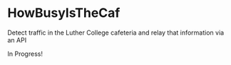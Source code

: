 # HowBusyIsTheCaf
Detect traffic in the Luther College cafeteria and relay that information via an API

In Progress!
